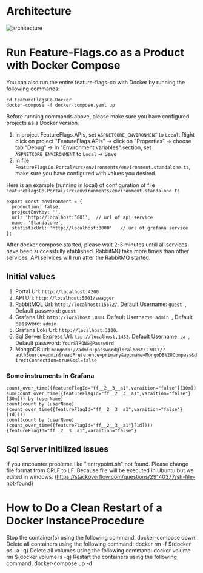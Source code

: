 # Architecture

![architecture](https://user-images.githubusercontent.com/68597908/130388173-dbdafb6f-49e5-4225-9f02-e1327bdcfde5.png)



# Run Feature-Flags.co as a Product with Docker Compose

You can also run the entire feature-flags-co with Docker by running the following commands:

    cd FeatureFlagsCo.Docker
    docker-compose -f docker-compose.yaml up

Before running commands above, please make sure you have configured projects as a Docker version.

1. In project FeatureFlags.APIs, set `ASPNETCORE_ENVIRONMENT` to `Local`. Right click on project "FeatureFlags.APIs" -> click on "Properties" -> choose tab "Debug" -> In "Environment variables" section, set `ASPNETCORE_ENVIRONMENT` to `Local` -> Save
2. In file `FeatureFlagsCo.Portal/src/environments/environment.standalone.ts`, make sure you have configured with values you desired. 

Here is an example (running in local) of configuration of file `FeatureFlagsCo.Portal/src/environments/environment.standalone.ts`

    export const environment = {
      production: false,  
      projectEnvKey: '',  
      url: 'http://localhost:5001',  // url of api service
      name: 'Standalone',
      statisticUrl: 'http://localhost:3000'   // url of grafana service
    };

After docker compose started, please wait 2-3 minutes untill all services have been successfully etablished. RabbitMQ take more times than other services, API services will run after the RabbitMQ started.

## Initial values

1. Portal Url: `http://localhost:4200`
2. API Url: `http://localhost:5001/swagger`
3. RabbitMQL Url: `http://localhost:15672/`. Default Username: `guest `, Default password: `guest`
4. Grafana Url: `http://localhost:3000`.  Default Username: `admin `, Default password: `admin`
5. Grafana Loki Url: `http://localhost:3100`.
6. Sql Server Express Url: `tcp://localhost,1433`. Default Username: `sa `, Default password: `YourSTRONG@Passw0rd`
7. MongoDB url: `mongodb://admin:password@localhost:27017/?authSource=admin&readPreference=primary&appname=MongoDB%20Compass&directConnection=true&ssl=false`

### Some instruments in Grafana

    count_over_time({featureFlagId="ff__2__3__a1",varaition="false"}[30m])
    sum(count_over_time({featureFlagId="ff__2__3__a1",varaition="false"}[30m])) by (userName)
    count(count by (userName) (count_over_time({featureFlagId="ff__2__3__a1",varaition="false"}[1d])))
    count(count by (userName) (count_over_time({featureFlagId="ff__2__3__a1"}[1d])))
    {featureFlagId="ff__2__3__a1",varaition="false"}

## Sql Server initilized issues

If you encounter probleme like ".entrypoint.sh" not found. Please change file format from CRLF to LF. Because file will be executed in Ubuntu but we edited in windows. (https://stackoverflow.com/questions/29140377/sh-file-not-found)

# How to Do a Clean Restart of a Docker InstanceProcedure

Stop the container(s) using the following command: docker-compose down.
Delete all containers using the following command: docker rm -f $(docker ps -a -q)
Delete all volumes using the following command: docker volume rm $(docker volume ls -q)
Restart the containers using the following command: docker-compose up -d

